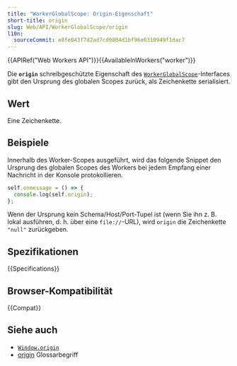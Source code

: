 ```yaml
---
title: "WorkerGlobalScope: Origin-Eigenschaft"
short-title: origin
slug: Web/API/WorkerGlobalScope/origin
l10n:
  sourceCommit: e8fe043f7d2ad7cd9804d1bf96e0310949f1dac7
---
```


{{APIRef("Web Workers API")}}{{AvailableInWorkers("worker")}}

Die **`origin`** schreibgeschützte Eigenschaft des [`WorkerGlobalScope`](/de/docs/Web/API/WorkerGlobalScope)-Interfaces gibt den Ursprung des globalen Scopes zurück, als Zeichenkette serialisiert.

## Wert

Eine Zeichenkette.

## Beispiele

Innerhalb des Worker-Scopes ausgeführt, wird das folgende Snippet den Ursprung des globalen Scopes des Workers bei jedem Empfang einer Nachricht in der Konsole protokollieren.

```js
self.onmessage = () => {
  console.log(self.origin);
};
```

Wenn der Ursprung kein Schema/Host/Port-Tupel ist (wenn Sie ihn z. B. lokal ausführen, d. h. über eine `file://`-URL), wird `origin` die Zeichenkette `"null"` zurückgeben.

## Spezifikationen

{{Specifications}}

## Browser-Kompatibilität

{{Compat}}

## Siehe auch

- [`Window.origin`](/de/docs/Web/API/Window/origin)
- [origin](/de/docs/Glossary/origin) Glossarbegriff
